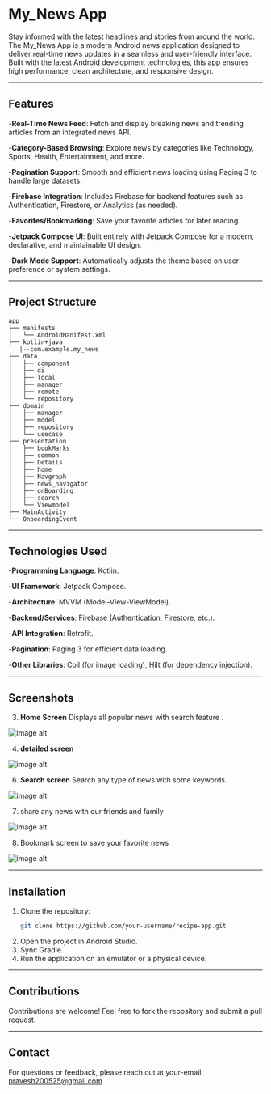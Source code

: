 # My_News App
Stay informed with the latest headlines and stories from around the world.
The My_News App is a modern Android news application designed to deliver real-time news updates in a seamless and user-friendly interface. Built with the latest Android development technologies, this app ensures high performance, clean architecture, and responsive design.

---

## Features

-**Real-Time News Feed**: Fetch and display breaking news and trending articles from an integrated news API.

-**Category-Based Browsing**: Explore news by categories like Technology, Sports, Health, Entertainment, and more.

-**Pagination Support**: Smooth and efficient news loading using Paging 3 to handle large datasets.

-**Firebase Integration**: Includes Firebase for backend features such as Authentication, Firestore, or Analytics (as needed).

-**Favorites/Bookmarking**: Save your favorite articles for later reading.

-**Jetpack Compose UI**: Built entirely with Jetpack Compose for a modern, declarative, and maintainable UI design.

-**Dark Mode Support**: Automatically adjusts the theme based on user preference or system settings.

---

## Project Structure

```
app
├── manifests
│   └── AndroidManifest.xml
├── kotlin+java
   |--com.example.my_news
├── data
│   ├── component
│   ├── di
│   ├── local
│   ├── manager
│   ├── remote
│   └── repository
├── domain
│   ├── manager
│   ├── model
│   ├── repository
│   └── usecase
├── presentation
│   ├── bookMarks
│   ├── common
│   ├── Details
│   ├── home
│   ├── Navgraph
│   ├── news_navigator
│   ├── onBoarding
│   ├── search
│   └── Viewmodel
├── MainActivity
└── OnboardingEvent

```
---

## Technologies Used

-**Programming Language**: Kotlin.

-**UI Framework**: Jetpack Compose.

-**Architecture**: MVVM (Model-View-ViewModel).

-**Backend/Services**: Firebase (Authentication, Firestore, etc.).

-**API Integration**: Retrofit.

-**Pagination**: Paging 3 for efficient data loading.

-**Other Libraries**: Coil (for image loading), Hilt (for dependency injection).

---

## Screenshots

3. **Home Screen**
Displays all popular news with search feature .

![image alt](https://github.com/adityamahor/myNews/blob/6cf411c6060c25262b3cb91e500951f09aa8a06e/Screenshot%202025-05-28%20170719.png)

4. **detailed screen**

![image alt](https://github.com/adityamahor/myNews/blob/b121e41447e10e1eac910383fd8aabebcb6d34f6/Screenshot%202025-05-28%20170741.png)

6. **Search screen**
Search any type of news with some keywords.

![image alt](https://github.com/adityamahor/myNews/blob/22643473adc28b4a4d50ae77a503d9cc683089f8/Screenshot%202025-05-28%20170811.png)

7. share any news with our friends and family

![image alt]()

8. Bookmark screen to save your favorite news

![image alt]()

---

## Installation

1. Clone the repository:
   ```bash
   git clone https://github.com/your-username/recipe-app.git
   ```
2. Open the project in Android Studio.
3. Sync Gradle.
4. Run the application on an emulator or a physical device.

---

## Contributions

Contributions are welcome! Feel free to fork the repository and submit a pull request.

---

## Contact

For questions or feedback, please reach out at your-email pravesh200525@gmail.com
